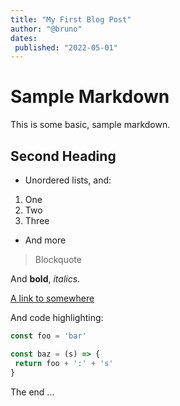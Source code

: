 ```yaml
---
title: "My First Blog Post"
author: "@bruno"
dates:
 published: "2022-05-01"
---
```


# Sample Markdown

This is some basic, sample markdown.

## Second Heading

- Unordered lists, and:
 1. One
 2. Two
 3. Three
- And more

> Blockquote

And **bold**, _italics_.

[A link to somewhere](https://markdowntohtml.com)

And code highlighting:

```js
const foo = 'bar'

const baz = (s) => {
 return foo + ':' + 's'
}
```

The end ...
